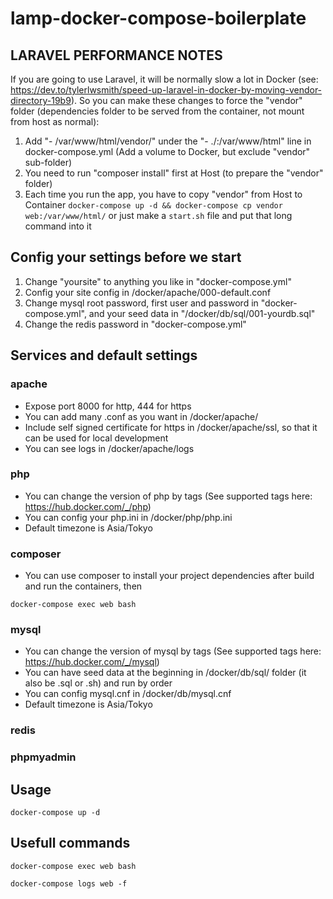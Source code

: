 # lamp-docker-compose-boilerplate

## LARAVEL PERFORMANCE NOTES
If you are going to use Laravel, it will be normally slow a lot in Docker (see: https://dev.to/tylerlwsmith/speed-up-laravel-in-docker-by-moving-vendor-directory-19b9). So you can make these changes to force the "vendor" folder (dependencies folder to be served from the container, not mount from host as normal):
1. Add "- /var/www/html/vendor/" under the "- ./:/var/www/html" line in docker-compose.yml (Add a volume to Docker, but exclude "vendor" sub-folder)
2. You need to run "composer install" first at Host (to prepare the "vendor" folder)
3. Each time you run the app, you have to copy "vendor" from Host to Container `docker-compose up -d && docker-compose cp vendor web:/var/www/html/` or just make a `start.sh` file and put that long command into it

## Config your settings before we start
1. Change "yoursite" to anything you like in "docker-compose.yml"
2. Config your site config in /docker/apache/000-default.conf
3. Change mysql root password, first user and password in "docker-compose.yml", and your seed data in "/docker/db/sql/001-yourdb.sql"
4. Change the redis password in "docker-compose.yml"

## Services and default settings

### apache
- Expose port 8000 for http, 444 for https
- You can add many .conf as you want in /docker/apache/
- Include self signed certificate for https in /docker/apache/ssl, so that it can be used for local development
- You can see logs in /docker/apache/logs

### php
- You can change the version of php by tags (See supported tags here: https://hub.docker.com/_/php)
- You can config your php.ini in /docker/php/php.ini
- Default timezone is Asia/Tokyo

### composer
- You can use composer to install your project dependencies after build and run the containers, then
```
docker-compose exec web bash
```

### mysql
- You can change the version of mysql by tags (See supported tags here: https://hub.docker.com/_/mysql)
- You can have seed data at the beginning in /docker/db/sql/ folder (it also be .sql or .sh) and run by order
- You can config mysql.cnf in /docker/db/mysql.cnf
- Default timezone is Asia/Tokyo
  
### redis
### phpmyadmin

## Usage
```
docker-compose up -d
```

## Usefull commands
```
docker-compose exec web bash

docker-compose logs web -f
```
